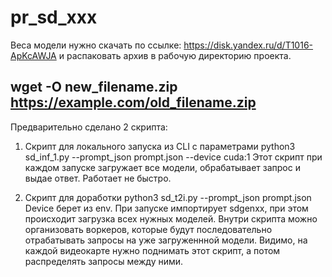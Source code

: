 # pr_sd_xxx

Веса модели нужно скачать по ссылке:
https://disk.yandex.ru/d/T1016-ApKcAWJA
и распаковать архив в рабочую директорию проекта.

wget -O new_filename.zip https://example.com/old_filename.zip
------------------------------------------------

Предварительно сделано 2 скрипта:

1. Скрипт для локального запуска из CLI с параметрами
python3 sd_inf_1.py --prompt_json prompt.json --device cuda:1
Этот скрипт при каждом запуске загружает все модели, обрабатывает запрос и выдае ответ. Работает не быстро.

2. Скрипт для доработки
python3 sd_t2i.py --prompt_json prompt.json
Device берет из env. При запуске импортирует sdgenxx, при этом происходит загрузка всех нужных моделей.
Внутри скрипта можно организовать воркеров, которые будут последовательно отрабатывать запросы на уже загруженнной модели.
Видимо, на каждой видеокарте нужно поднимать этот скрипт, а потом распределять запросы между ними.